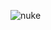 ![nuke](https://media.istockphoto.com/id/185118065/photo/3d-radiation-sign.jpg?s=612x612&w=0&k=20&c=ZPkLNJtkH4ZKZVzqUeVv4gXtLg8fq6LWVtWWLRkAaMs=)
